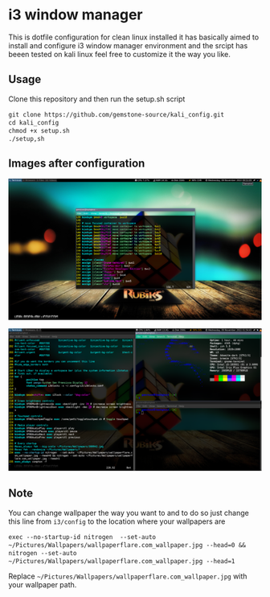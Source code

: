 # i3 window manager
This is dotfile configuration for clean linux installed it has basically aimed to install and configure i3 window manager environment and the srcipt has beeen tested on kali linux feel free to customize it the way you like.
## Usage 
Clone this repository and then run the setup.sh script

```
git clone https://github.com/gemstone-source/kali_config.git
cd kali_config
chmod +x setup.sh 
./setup,sh
```
## Images after configuration
![image](pictures/i3.png)

![image](pictures/i3wm.png)

## Note 
You can change wallpaper the way you want to and to do so just change this line from `i3/config` to the location where your wallpapers are
```
exec --no-startup-id nitrogen  --set-auto  ~/Pictures/Wallpapers/wallpaperflare.com_wallpaper.jpg --head=0 && nitrogen --set-auto ~/Pictures/Wallpapers/wallpaperflare.com_wallpaper.jpg --head=1
```
Replace `~/Pictures/Wallpapers/wallpaperflare.com_wallpaper.jpg` with your wallpaper path.